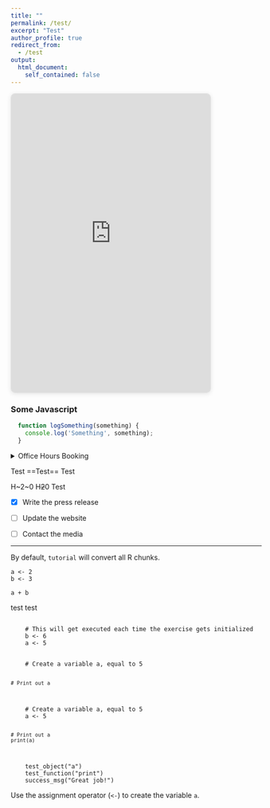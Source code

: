 ```yaml
---
title: ""
permalink: /test/
excerpt: "Test"
author_profile: true
redirect_from: 
  - /test
output:
  html_document:
    self_contained: false
---
```



<iframe
  src="https://6000-firebase-studio-1758342349444.cluster-mdgxqvvkkbfpqrfigfiuugu5pk.cloudworkstations.dev/"
  width="400"
  height="600"
  style="border: 1px solid #e0e0e0; border-radius: 8px; box-shadow: 0 2px 10px rgba(0,0,0,0.1);"
  allow="clipboard-write"
></iframe>




  ### Some Javascript

```js
  function logSomething(something) {
    console.log('Something', something);
  }
  ```



<details>
    <summary>
    Office Hours Booking
    </summary>
  
    <script src="https://embed.ycb.me" async="true" data-domain="anton-sobolev">
    </script>
 
</details>


Test ==Test== Test 

H~2~0
H~~2~~0
Test

- [x] Write the press release
- [ ] Update the website
- [ ] Contact the media


<script async src="https://comments.app/js/widget.js?3" data-comments-app-website="q36ec_qn" data-limit="5"></script>


---------

<script async src="https://telegram.org/js/telegram-widget.js?22" data-telegram-post="what_anton_reads/4" data-width="100%" data-userpic="true" data-color="29B127" data-dark="1" data-dark-color="72E350"></script>


<!--


```{r , include=FALSE}
if (!require("pacman")) install.packages("pacman")
p_load(data.table, tutorial) # Packages 
```

```{r, include=FALSE}
tutorial::go_interactive()
```
--> 

By default, `tutorial` will convert all R chunks.

```{r}
a <- 2
b <- 3

a + b
```

 test test
<head>
 <link rel="import" href="start.html">
</head>

<script type="text/javascript" src="//cdn.datacamp.com/dcl-react.js.gz"></script>

<div data-datacamp-exercise data-lang="r">
  <code data-type="pre-exercise-code">
    # This will get executed each time the exercise gets initialized
    b <- 6
    a <- 5
    
  </code>
  <code data-type="sample-code">
    # Create a variable a, equal to 5


    # Print out a


  </code>
  <code data-type="solution">
    # Create a variable a, equal to 5
    a <- 5

    # Print out a
    print(a)
  </code>
  <code data-type="sct">
    test_object("a")
    test_function("print")
    success_msg("Great job!")
  </code>
  <div data-type="hint">Use the assignment operator (<code><-</code>) to create the variable <code>a</code>.</div>
</div>




<!--
<iframe
    src="https://iframe.embednpages.com/BoKF2NnsjLx7o4p4nAdc"
    style="width:100%; height:100%; min-height: 500px; padding:0; border:0px solid #ccc; border-radius: 10px;"
    />

<iframe src="https://www.notioniframe.com/notion/27m7elxyumk" style="width: 100%; height: 100vh; border: 2; padding: 0"></iframe>


<iframe src="https://snackthis.co/p/345bfb910bb44f74aa9188aada9a583a" style="width: 100%; height: 100vh; border: 2; padding: 0"></iframe>
 -->   






<!-- Start of Async Callbell Code -->
<script>
  window.callbellSettings = {
    token: "1bVyvTpoU7t8FThFwe4toWxG"
  };
</script>
<script>
  (function(){var w=window;var ic=w.callbell;if(typeof ic==="function"){ic('reattach_activator');ic('update',callbellSettings);}else{var d=document;var i=function(){i.c(arguments)};i.q=[];i.c=function(args){i.q.push(args)};w.Callbell=i;var l=function(){var s=d.createElement('script');s.type='text/javascript';s.async=true;s.src='https://dash.callbell.eu/include/'+window.callbellSettings.token+'.js';var x=d.getElementsByTagName('script')[0];x.parentNode.insertBefore(s,x);};if(w.attachEvent){w.attachEvent('onload',l);}else{w.addEventListener('load',l,false);}}})()
</script>
<!-- End of Async Callbell Code -->


<script src="https://embed.ycb.me"	async="true"	data-domain="anton-sobolev"></script>